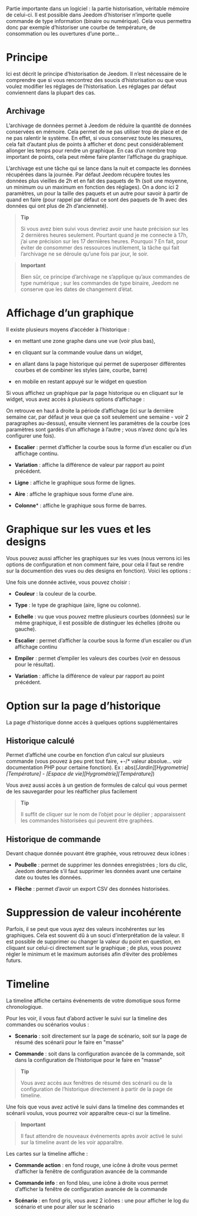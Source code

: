 Partie importante dans un logiciel : la partie historisation, véritable
mémoire de celui-ci. Il est possible dans Jeedom d’historiser n’importe
quelle commande de type information (binaire ou numérique). Cela vous
permettra donc par exemple d’historiser une courbe de température, de
consommation ou les ouvertures d’une porte…​

Principe 
========

Ici est décrit le principe d’historisation de Jeedom. Il n’est
nécessaire de le comprendre que si vous rencontrez des soucis
d’historisation ou que vous voulez modifier les réglages de
l’historisation. Les réglages par défaut conviennent dans la plupart des
cas.

Archivage 
---------

L’archivage de données permet à Jeedom de réduire la quantité de données
conservées en mémoire. Cela permet de ne pas utiliser trop de place et
de ne pas ralentir le système. En effet, si vous conservez toute les
mesures, cela fait d’autant plus de points à afficher et donc peut
considérablement allonger les temps pour rendre un graphique. En cas
d’un nombre trop important de points, cela peut même faire planter
l’affichage du graphique.

L’archivage est une tâche qui se lance dans la nuit et compacte les
données récupérées dans la journée. Par défaut Jeedom récupère toutes
les données plus vieilles de 2h et en fait des paquets de 1h (soit une
moyenne, un minimum ou un maximum en fonction des réglages). On a donc
ici 2 paramètres, un pour la taille des paquets et un autre pour savoir
à partir de quand en faire (pour rappel par défaut ce sont des paquets
de 1h avec des données qui ont plus de 2h d’ancienneté).

> **Tip**
>
> Si vous avez bien suivi vous devriez avoir une haute précision sur les
> 2 dernières heures seulement. Pourtant quand je me connecte à 17h,
> j’ai une précision sur les 17 dernières heures. Pourquoi ? En fait,
> pour éviter de consommer des ressources inutilement, la tâche qui fait
> l’archivage ne se déroule qu’une fois par jour, le soir.

> **Important**
>
> Bien sûr, ce principe d’archivage ne s’applique qu’aux commandes de
> type numérique ; sur les commandes de type binaire, Jeedom ne conserve
> que les dates de changement d’état.

Affichage d’un graphique 
========================

Il existe plusieurs moyens d’accéder à l’historique :

-   en mettant une zone graphe dans une vue (voir plus bas),

-   en cliquant sur la commande voulue dans un widget,

-   en allant dans la page historique qui permet de superposer
    différentes courbes et de combiner les styles (aire, courbe, barre)

-   en mobile en restant appuyé sur le widget en question

Si vous affichez un graphique par la page historique ou en cliquant sur
le widget, vous avez accès à plusieurs options d’affichage :

On retrouve en haut à droite la période d’affichage (ici sur la dernière
semaine car, par défaut je veux que ça soit seulement une semaine - voir
2 paragraphes au-dessus), ensuite viennent les paramètres de la courbe
(ces paramètres sont gardés d’un affichage à l’autre ; vous n’avez donc
qu’a les configurer une fois).

-   **Escalier** : permet d’afficher la courbe sous la forme d’un
    escalier ou d’un affichage continu.

-   **Variation** : affiche la différence de valeur par rapport au
    point précédent.

-   **Ligne** : affiche le graphique sous forme de lignes.

-   **Aire** : affiche le graphique sous forme d’une aire.

-   **Colonne**\* : affiche le graphique sous forme de barres.

Graphique sur les vues et les designs 
=====================================

Vous pouvez aussi afficher les graphiques sur les vues (nous verrons ici
les options de configuration et non comment faire, pour cela il faut se
rendre sur la documention des vues ou des designs en fonction). Voici
les options :

Une fois une donnée activée, vous pouvez choisir :

-   **Couleur** : la couleur de la courbe.

-   **Type** : le type de graphique (aire, ligne ou colonne).

-   **Echelle** : vu que vous pouvez mettre plusieurs courbes (données)
    sur le même graphique, il est possible de distinguer les échelles
    (droite ou gauche).

-   **Escalier** : permet d’afficher la courbe sous la forme d’un
    escalier ou d’un affichage continu

-   **Empiler** : permet d’empiler les valeurs des courbes (voir en
    dessous pour le résultat).

-   **Variation** : affiche la différence de valeur par rapport au
    point précédent.

Option sur la page d’historique 
===============================

La page d’historique donne accès à quelques options supplémentaires

Historique calculé 
------------------

Permet d’affiché une courbe en fonction d’un calcul sur plusieurs
commande (vous pouvez à peu pret tout faire, +-/\* valeur absolue…​ voir
documentation PHP pour certaine fonction). Ex :
abs(*\[Jardin\]\[Hygrometrie\]\[Température\]* - *\[Espace de
vie\]\[Hygrométrie\]\[Température\]*)

Vous avez aussi accès à un gestion de formules de calcul qui vous permet
de les sauvegarder pour les réafficher plus facilement

> **Tip**
>
> Il suffit de cliquer sur le nom de l’objet pour le déplier ;
> apparaissent les commandes historisées qui peuvent être graphées.

Historique de commande 
----------------------

Devant chaque donnée pouvant être graphée, vous retrouvez deux icônes :

-   **Poubelle** : permet de supprimer les données enregistrées ; lors
    du clic, Jeedom demande s’il faut supprimer les données avant une
    certaine date ou toutes les données.

-   **Flèche** : permet d’avoir un export CSV des données historisées.

Suppression de valeur incohérente 
=================================

Parfois, il se peut que vous ayez des valeurs incohérentes sur les
graphiques. Cela est souvent dû à un souci d’interprétation de la
valeur. Il est possible de supprimer ou changer la valeur du point en
question, en cliquant sur celui-ci directement sur le graphique ; de
plus, vous pouvez régler le minimum et le maximum autorisés afin
d’éviter des problèmes futurs.

Timeline 
========

La timeline affiche certains événements de votre domotique sous forme
chronologique.

Pour les voir, il vous faut d’abord activer le suivi sur la timeline des
commandes ou scénarios voulus :

-   **Scenario** : soit directement sur la page de scénario, soit sur la
    page de résumé des scénarii pour le faire en "masse"

-   **Commande** : soit dans la configuration avancée de la commande,
    soit dans la configuration de l’historique pour le faire en "masse"

> **Tip**
>
> Vous avez accès aux fenêtres de résumé des scénarii ou de la
> configuration de l’historique directement à partir de la page de
> timeline.

Une fois que vous avez activé le suivi dans la timeline des commandes et
scénarii voulus, vous pourrez voir apparaître ceux-ci sur la timeline.

> **Important**
>
> Il faut attendre de nouveaux événements après avoir activé le suivi
> sur la timeline avant de les voir apparaître.

Les cartes sur la timeline affiche :

-   **Commande action** : en fond rouge, une icône à droite vous permet
    d’afficher la fenêtre de configuration avancée de la commande

-   **Commande info** : en fond bleu, une icône à droite vous permet
    d’afficher la fenêtre de configuration avancée de la commande

-   **Scénario** : en fond gris, vous avez 2 icônes : une pour afficher
    le log du scénario et une pour aller sur le scénario



